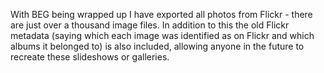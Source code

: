 With BEG being wrapped up I have exported all photos from Flickr - there are just over a thousand image files. In addition to this the old Flickr metadata (saying which each image was identified as on Flickr and which albums it belonged to) is also included, allowing anyone in the future to recreate these slideshows or galleries.  
